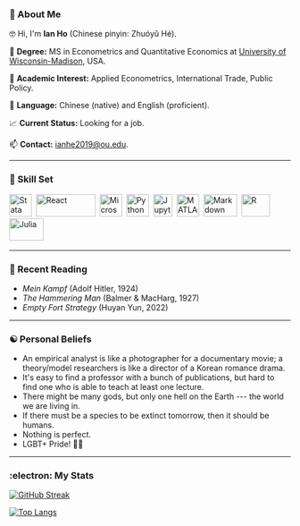 ### 👋 About Me
:nerd_face: Hi, I'm **Ian Ho** (Chinese pinyin: Zhuóyǔ Hé).

:school: **Degree:** MS in Econometrics and Quantitative Economics at [University of Wisconsin-Madison](https://www.wisc.edu/), USA.

👀 **Academic Interest:** Applied Econometrics, International Trade, Public Policy.

:abcd: **Language:** Chinese (native) and English (proficient).

:chart_with_upwards_trend: **Current Status:** Looking for a job.

📫 **Contact:** ianhe2019@ou.edu.

---

### :toolbox: Skill Set
[<img src="https://github.com/IanHo2019/Me/blob/main/Image/Stata.png" title="Stata" alt="Stata" width="40" height="40"/>](https://www.stata.com/)&nbsp;
[<img src="https://github.com/IanHo2019/Me/blob/main/Image/Latex.png" title="React" alt="React" width="106" height="40"/>](https://www.latex-project.org/)&nbsp;
[<img src="https://github.com/IanHo2019/Me/blob/main/Image/Microsoft.png" title="Microsoft Office" alt="Microsoft Office" width="40" height="40"/>](https://www.microsoft.com/)&nbsp;
[<img src="https://github.com/IanHo2019/Me/blob/main/Image/Python.png" title="Python" alt="Python" width="40" height="40"/>](https://www.python.org/)&nbsp;
[<img src="https://github.com/IanHo2019/Me/blob/main/Image/Jupyter.png" title="Jupyter" alt="Jupyter" width="34.5" height="40"/>](https://jupyter.org/)&nbsp;
[<img src="https://github.com/IanHo2019/Me/blob/main/Image/Matlab.png"  title="MATLAB" alt="MATLAB" width="40" height="40"/>](https://www.mathworks.com/products/matlab.html)&nbsp;
[<img src="https://github.com/IanHo2019/Me/blob/main/Image/Markdown.png" title="Markdown" alt="Markdown" width="60" height="40"/>](https://daringfireball.net/projects/markdown/)&nbsp;
[<img src="https://github.com/IanHo2019/Me/blob/main/Image/R.png" title="R" alt="R" width="51" height="40"/>](https://www.r-project.org/)&nbsp;
[<img src="https://github.com/IanHo2019/Me/blob/main/Image/Julia.png" title="Julia" alt="Julia" width="61" height="40"/>](https://julialang.org/)&nbsp;

---

### :open_book: Recent Reading
  - *Mein Kampf* (Adolf Hitler, 1924)
  - *The Hammering Man* (Balmer & MacHarg, 1927)
  - *Empty Fort Strategy* (Huyan Yun, 2022)

---

### :yin_yang: Personal Beliefs
  - An empirical analyst is like a photographer for a documentary movie; a theory/model researchers is like a director of a Korean romance drama.
  - It's easy to find a professor with a bunch of publications, but hard to find one who is able to teach at least one lecture.
  - There might be many gods, but only one hell on the Earth --- the world we are living in.
  - If there must be a species to be extinct tomorrow, then it should be humans.
  - Nothing is perfect.
  - LGBT+ Pride! :rainbow_flag:

---

### :electron: My Stats
[![GitHub Streak](http://github-readme-streak-stats.herokuapp.com?user=IanHo2019&theme=dark&background=000000)](https://git.io/streak-stats)

[![Top Langs](https://github-readme-stats.vercel.app/api/top-langs/?username=IanHo2019&exclude_repo=ECON-770-Exams&layout=compact&theme=vision-friendly-dark)](https://github.com/anuraghazra/github-readme-stats)
